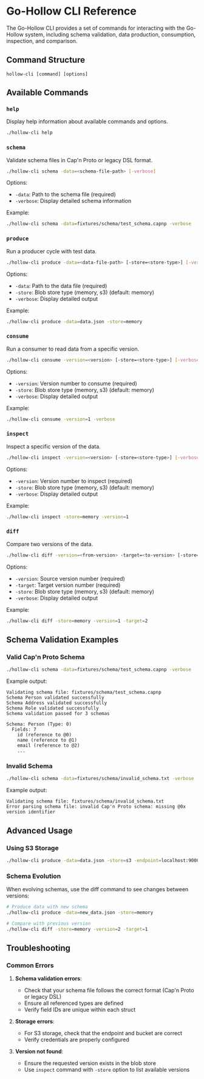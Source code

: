 # Go-Hollow CLI Reference

The Go-Hollow CLI provides a set of commands for interacting with the Go-Hollow system, including schema validation, data production, consumption, inspection, and comparison.

## Command Structure

```
hollow-cli [command] [options]
```

## Available Commands

### `help`

Display help information about available commands and options.

```bash
./hollow-cli help
```

### `schema`

Validate schema files in Cap'n Proto or legacy DSL format.

```bash
./hollow-cli schema -data=<schema-file-path> [-verbose]
```

Options:
- `-data`: Path to the schema file (required)
- `-verbose`: Display detailed schema information

Example:
```bash
./hollow-cli schema -data=fixtures/schema/test_schema.capnp -verbose
```

### `produce`

Run a producer cycle with test data.

```bash
./hollow-cli produce -data=<data-file-path> [-store=<store-type>] [-verbose]
```

Options:
- `-data`: Path to the data file (required)
- `-store`: Blob store type (memory, s3) (default: memory)
- `-verbose`: Display detailed output

Example:
```bash
./hollow-cli produce -data=data.json -store=memory
```

### `consume`

Run a consumer to read data from a specific version.

```bash
./hollow-cli consume -version=<version> [-store=<store-type>] [-verbose]
```

Options:
- `-version`: Version number to consume (required)
- `-store`: Blob store type (memory, s3) (default: memory)
- `-verbose`: Display detailed output

Example:
```bash
./hollow-cli consume -version=1 -verbose
```

### `inspect`

Inspect a specific version of the data.

```bash
./hollow-cli inspect -version=<version> [-store=<store-type>] [-verbose]
```

Options:
- `-version`: Version number to inspect (required)
- `-store`: Blob store type (memory, s3) (default: memory)
- `-verbose`: Display detailed output

Example:
```bash
./hollow-cli inspect -store=memory -version=1
```

### `diff`

Compare two versions of the data.

```bash
./hollow-cli diff -version=<from-version> -target=<to-version> [-store=<store-type>] [-verbose]
```

Options:
- `-version`: Source version number (required)
- `-target`: Target version number (required)
- `-store`: Blob store type (memory, s3) (default: memory)
- `-verbose`: Display detailed output

Example:
```bash
./hollow-cli diff -store=memory -version=1 -target=2
```

## Schema Validation Examples

### Valid Cap'n Proto Schema

```bash
./hollow-cli schema -data=fixtures/schema/test_schema.capnp -verbose
```

Example output:
```
Validating schema file: fixtures/schema/test_schema.capnp
Schema Person validated successfully
Schema Address validated successfully
Schema Role validated successfully
Schema validation passed for 3 schemas

Schema: Person (Type: 0)
  Fields: 7
    id (reference to @0)
    name (reference to @1)
    email (reference to @2)
    ...
```

### Invalid Schema

```bash
./hollow-cli schema -data=fixtures/schema/invalid_schema.txt -verbose
```

Example output:
```
Validating schema file: fixtures/schema/invalid_schema.txt
Error parsing schema file: invalid Cap'n Proto schema: missing @0x version identifier
```

## Advanced Usage

### Using S3 Storage

```bash
./hollow-cli produce -data=data.json -store=s3 -endpoint=localhost:9000 -bucket=hollow-test
```

### Schema Evolution

When evolving schemas, use the diff command to see changes between versions:

```bash
# Produce data with new schema
./hollow-cli produce -data=new_data.json -store=memory

# Compare with previous version
./hollow-cli diff -store=memory -version=2 -target=1
```

## Troubleshooting

### Common Errors

1. **Schema validation errors**:
   - Check that your schema file follows the correct format (Cap'n Proto or legacy DSL)
   - Ensure all referenced types are defined
   - Verify field IDs are unique within each struct

2. **Storage errors**:
   - For S3 storage, check that the endpoint and bucket are correct
   - Verify credentials are properly configured

3. **Version not found**:
   - Ensure the requested version exists in the blob store
   - Use `inspect` command with `-store` option to list available versions
